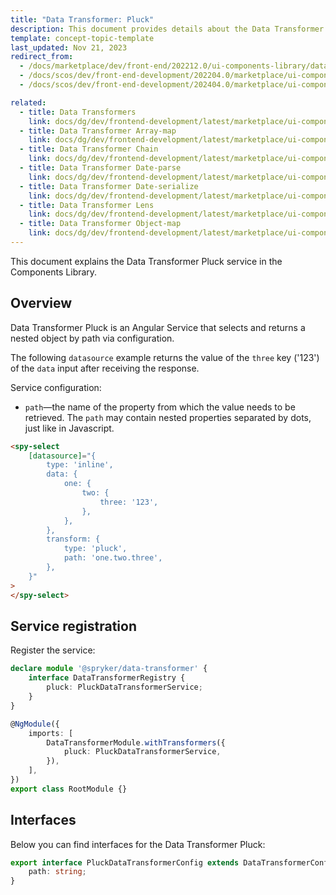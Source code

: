 ```yaml
---
title: "Data Transformer: Pluck"
description: This document provides details about the Data Transformer Pluck service in the Components Library.
template: concept-topic-template
last_updated: Nov 21, 2023
redirect_from:
  - /docs/marketplace/dev/front-end/202212.0/ui-components-library/data-transformers/data-transformer-pluck.html
  - /docs/scos/dev/front-end-development/202204.0/marketplace/ui-components-library/data-transformers/pluck.html
  - /docs/scos/dev/front-end-development/202404.0/marketplace/ui-components-library/data-transformers/data-transformer-pluck.html

related:
  - title: Data Transformers
    link: docs/dg/dev/frontend-development/latest/marketplace/ui-components-library/data-transformers/data-transformers.html
  - title: Data Transformer Array-map
    link: docs/dg/dev/frontend-development/latest/marketplace/ui-components-library/data-transformers/data-transformer-array-map.html
  - title: Data Transformer Chain
    link: docs/dg/dev/frontend-development/latest/marketplace/ui-components-library/data-transformers/data-transformer-chain.html
  - title: Data Transformer Date-parse
    link: docs/dg/dev/frontend-development/latest/marketplace/ui-components-library/data-transformers/data-transformer-date-parse.html
  - title: Data Transformer Date-serialize
    link: docs/dg/dev/frontend-development/latest/marketplace/ui-components-library/data-transformers/data-transformer-date-serialize.html
  - title: Data Transformer Lens
    link: docs/dg/dev/frontend-development/latest/marketplace/ui-components-library/data-transformers/data-transformer-lens.html
  - title: Data Transformer Object-map
    link: docs/dg/dev/frontend-development/latest/marketplace/ui-components-library/data-transformers/data-transformer-object-map.html
---
```


This document explains the Data Transformer Pluck service in the Components Library.

## Overview

Data Transformer Pluck is an Angular Service that selects and returns a nested object by path via configuration.

The following `datasource` example returns the value of the `three` key ('123') of the `data` input after receiving the response.

Service configuration:

- `path`—the name of the property from which the value needs to be retrieved. The `path` may contain nested properties separated by dots, just like in Javascript.

```html
<spy-select
    [datasource]="{
        type: 'inline',
        data: {
            one: {
                two: {
                    three: '123',  
                },
            },
        },
        transform: {
            type: 'pluck',
            path: 'one.two.three',
        },
    }"
>
</spy-select>
```

## Service registration

Register the service:

```ts
declare module '@spryker/data-transformer' {
    interface DataTransformerRegistry {
        pluck: PluckDataTransformerService;
    }
}

@NgModule({
    imports: [
        DataTransformerModule.withTransformers({
            pluck: PluckDataTransformerService,
        }),
    ],
})
export class RootModule {}
```

## Interfaces

Below you can find interfaces for the Data Transformer Pluck:

```ts
export interface PluckDataTransformerConfig extends DataTransformerConfig {
    path: string;
}
```
